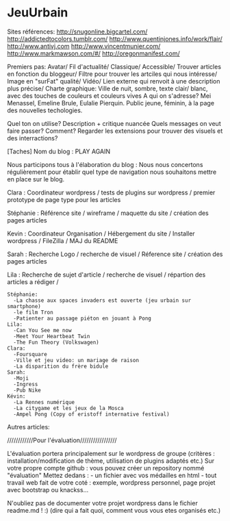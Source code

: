 JeuUrbain
=========
Sites références:
http://snugonline.bigcartel.com/
http://addictedtocolors.tumblr.com/
http://www.quentinjones.info/work/flair/
http://www.antivj.com
http://www.vincentmunier.com/
http://www.markmawson.com/#/
http://oregonmanifest.com/

Premiers pas:
Avatar/ Fil d'actualité/ Classique/ Accessible/ Trouver articles en fonction du bloggeur/ Filtre pour trouver les artciles qui nous intéresse/ Image en "surFat" qualité/ Vidéo/ Lien externe qui renvoit à une description plus précise/ 
Charte graphique: Ville de nuit, sombre, texte clair/ blanc, avec des touches de couleurs et couleurs vives
A qui on s'adresse? 
Mei Menassel, Emeline Brule, Eulalie Pierquin. Public jeune, féminin, à la page des nouvelles techologies.

Quel ton on utilise?
Description + critique nuancée
Quels messages on veut faire passer?
Comment?
Regarder les extensions pour trouver des visuels et des interractions?

[Taches]
Nom du blog : PLAY AGAIN

Nous participons tous à l'élaboration du blog : 
Nous nous concertons régulièrement pour établir quel type de navigation nous souhaitons mettre en place sur le blog.

Clara : Coordinateur wordpress / tests de plugins sur wordpress / premier prototype de page type pour les articles

Stéphanie : Référence site / wireframe / maquette du site / création des pages articles

Kevin : Coordinateur Organisation / Hébergement du site /  Installer wordpress / FileZilla / MAJ du README

Sarah : Recherche Logo / recherche de visuel /  Réference site / création des pages articles

Lila :  Recherche de sujet d'article / recherche de visuel / répartion des articles a rédiger /


    Stéphanie:
      -La chasse aux spaces invaders est ouverte (jeu urbain sur smartphone)
      -le film Tron
      -Patienter au passage piéton en jouant à Pong
    Lila:
      -Can You See me now
      -Meet Your Heartbeat Twin
      -The Fun Theory (Volkswagen)
    Clara:
      -Foursquare
      -Ville et jeu video: un mariage de raison
      -La disparition du frère bidule
    Sarah:
      -Moji
      -Ingress
      -Pub Nike
    Kévin:
      -La Rennes numérique
      -La citygame et les jeux de la Mosca
      -Ampel Pong (Copy of eristoff internative festival)

Autres articles:


////////////Pour l'évaluation/////////////////

L'évaluation portera principalement sur le wordpress de groupe (critères : installation/modification de thème, utilisation de plugins adaptés etc.)
Sur votre propre compte github : vous pouvez créer un repository nommé "évaluation"
Mettez dedans : 
    - un fichier avec vos médailles en html
    - tout travail web fait de votre coté : exemple, wordpress personnel, page projet avec bootstrap ou knackss...
    
N'oubliez pas de documenter votre projet wordpress dans le fichier readme.md ! :) (dire qui a fait quoi, comment vous vous etes organisés etc.)



